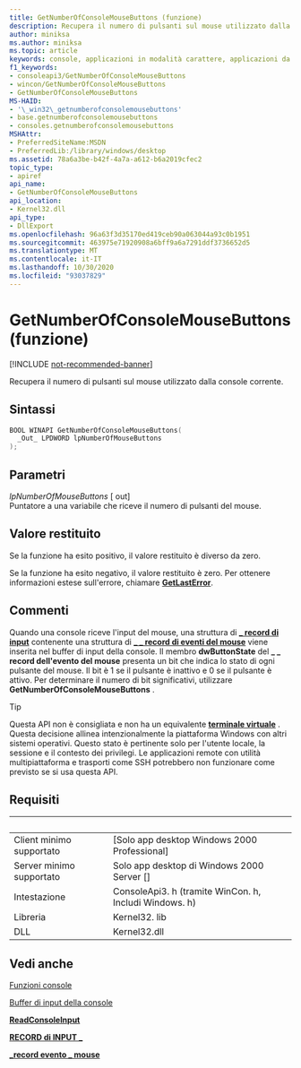 ```yaml
---
title: GetNumberOfConsoleMouseButtons (funzione)
description: Recupera il numero di pulsanti sul mouse utilizzato dalla console corrente.
author: miniksa
ms.author: miniksa
ms.topic: article
keywords: console, applicazioni in modalità carattere, applicazioni da riga di comando, applicazioni di terminale, api della console
f1_keywords:
- consoleapi3/GetNumberOfConsoleMouseButtons
- wincon/GetNumberOfConsoleMouseButtons
- GetNumberOfConsoleMouseButtons
MS-HAID:
- '\_win32\_getnumberofconsolemousebuttons'
- base.getnumberofconsolemousebuttons
- consoles.getnumberofconsolemousebuttons
MSHAttr:
- PreferredSiteName:MSDN
- PreferredLib:/library/windows/desktop
ms.assetid: 78a6a3be-b42f-4a7a-a612-b6a2019cfec2
topic_type:
- apiref
api_name:
- GetNumberOfConsoleMouseButtons
api_location:
- Kernel32.dll
api_type:
- DllExport
ms.openlocfilehash: 96a63f3d35170ed419ceb90a063044a93c0b1951
ms.sourcegitcommit: 463975e71920908a6bff9a6a7291ddf3736652d5
ms.translationtype: MT
ms.contentlocale: it-IT
ms.lasthandoff: 10/30/2020
ms.locfileid: "93037829"
---
```

# <a name="getnumberofconsolemousebuttons-function"></a>GetNumberOfConsoleMouseButtons (funzione)

[!INCLUDE [not-recommended-banner](./includes/not-recommended-banner.md)]

Recupera il numero di pulsanti sul mouse utilizzato dalla console corrente.

## <a name="syntax"></a>Sintassi

```C
BOOL WINAPI GetNumberOfConsoleMouseButtons(
  _Out_ LPDWORD lpNumberOfMouseButtons
);
```

## <a name="parameters"></a>Parametri

*lpNumberOfMouseButtons* \[ out\]  
Puntatore a una variabile che riceve il numero di pulsanti del mouse.

## <a name="return-value"></a>Valore restituito

Se la funzione ha esito positivo, il valore restituito è diverso da zero.

Se la funzione ha esito negativo, il valore restituito è zero. Per ottenere informazioni estese sull'errore, chiamare [**GetLastError**](https://msdn.microsoft.com/library/windows/desktop/ms679360).

## <a name="remarks"></a>Commenti

Quando una console riceve l'input del mouse, una struttura di [**\_ record di input**](input-record-str.md) contenente una struttura di [**\_ \_ record di eventi del mouse**](mouse-event-record-str.md) viene inserita nel buffer di input della console. Il membro **dwButtonState** del **\_ \_ record dell'evento del mouse** presenta un bit che indica lo stato di ogni pulsante del mouse. Il bit è 1 se il pulsante è inattivo e 0 se il pulsante è attivo. Per determinare il numero di bit significativi, utilizzare **GetNumberOfConsoleMouseButtons** .

> [!TIP]
> Questa API non è consigliata e non ha un equivalente **[terminale virtuale](console-virtual-terminal-sequences.md)** . Questa decisione allinea intenzionalmente la piattaforma Windows con altri sistemi operativi. Questo stato è pertinente solo per l'utente locale, la sessione e il contesto dei privilegi. Le applicazioni remote con utilità multipiattaforma e trasporti come SSH potrebbero non funzionare come previsto se si usa questa API.

## <a name="requirements"></a>Requisiti

| &nbsp; | &nbsp; |
|-|-|
| Client minimo supportato | \[Solo app desktop Windows 2000 Professional\] |
| Server minimo supportato | Solo app desktop di Windows 2000 Server \[\] |
| Intestazione | ConsoleApi3. h (tramite WinCon. h, Includi Windows. h) |
| Libreria | Kernel32. lib |
| DLL | Kernel32.dll |

## <a name="see-also"></a>Vedi anche

[Funzioni console](console-functions.md)

[Buffer di input della console](console-input-buffer.md)

[**ReadConsoleInput**](readconsoleinput.md)

[**RECORD di INPUT \_**](input-record-str.md)

[**\_record evento \_ mouse**](mouse-event-record-str.md)
